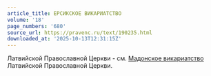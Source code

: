 ```yaml
---
article_title: ЕРСИКСКОЕ ВИКАРИАТСТВО
volume: '18'
page_numbers: '680'
source_url: https://pravenc.ru/text/190235.html
downloaded_at: '2025-10-13T12:31:15Z'
---
```


Латвийской Православной Церкви - см. [Мадонское викариатство](<https://pravenc.ru/text/Мадонское викариатство.html>) Латвийской Православной Церкви.
